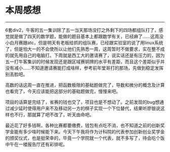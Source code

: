 # 本周感想

---

6套div2，牛客的五一集训除了五一当天那场没打之外剩下的四场都组队打了，感觉就是做了四天的数学题，能做的题目基本上都跟数学有关，已经麻了……这周没小白月赛跟atc，但是明天有老板给抓的组队赛，已经跟实验室的说了用linux系统了，但是怕大一的不会使所以让他们先熟悉一周，这周暂时不做要求，实在整不成的就先用自己的电脑打。下周就是西工大的邀请赛了，说实话还是有压力的，因为五一打牛客集训的时候发现还是跟区域赛铜牌的水平有差距，而且这个差距似乎并没有减小……不知道邀请赛能打成啥样，参考前年堂哥打的那场，先做到稳定发挥别丢脸吧。

高数的话这周一直在推进，把函数极限的基础题做完了，导数和微分的概念及计算也看完了，今天应该能把这部分的基础题做完，慢慢来吧。

项目的话算是完结了，省赛的钱也交了，项目也是不想动了。之前发现的bug想通过减少延时使得用户来不及移动另一方的棋子实现一个下位替代，结果听廖银说这样也不行，那就算了吧不改了，听天由命吧。

最近花了好多钱啊，各种比赛都要缴费，钱包有点吃不消，也不知道之前的创新奖学金能有多少啥时候能下来。今天下午我将作为计科院的代表参加创新创业奖学金的颁奖仪式，也是挺荣幸的，毕竟一个学院就一个代表，就不多写了，待会吃个饭中午在一楼报告厅还有彩排呢。
